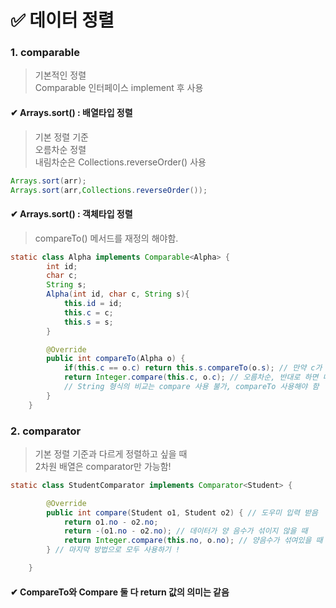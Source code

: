 # ✅ 데이터 정렬   

### 1. comparable
> 기본적인 정렬       
> Comparable 인터페이스 implement 후 사용      

#### ✔ Arrays.sort() : 배열타입 정렬
> 기본 정렬 기준     
> 오름차순 정렬       
> 내림차순은 Collections.reverseOrder() 사용     
```java
Arrays.sort(arr);
Arrays.sort(arr,Collections.reverseOrder());
```     

#### ✔ Arrays.sort() : 객체타입 정렬     
> compareTo() 메서드를 재정의 해야함.     

```java 
static class Alpha implements Comparable<Alpha> {
        int id;
        char c;
        String s;
        Alpha(int id, char c, String s){
            this.id = id;
            this.c = c;
            this.s = s;
        }

        @Override
        public int compareTo(Alpha o) {
            if(this.c == o.c) return this.s.compareTo(o.s); // 만약 c가 같으면 s기준 오름차순
            return Integer.compare(this.c, o.c); // 오름차순, 반대로 하면 내림차순
            // String 형식의 비교는 compare 사용 불가, compareTo 사용해야 함
        }
    }
```     


### 2. comparator
> 기본 정렬 기준과 다르게 정렬하고 싶을 때     
> 2차원 배열은 comparator만 가능함!    

```java
static class StudentComparator implements Comparator<Student> { 

		@Override
		public int compare(Student o1, Student o2) { // 도우미 입력 받음
			return o1.no - o2.no;
			return -(o1.no - o2.no); // 데이터가 양 음수가 섞이지 않을 때
			return Integer.compare(this.no, o.no); // 양음수가 섞여있을 때 -> 언더플로우/ 오버플로우 방지!!!!
		} // 마지막 방법으로 모두 사용하기 !

	}
```    

#### ✔ CompareTo와 Compare 둘 다 return 값의 의미는 같음
